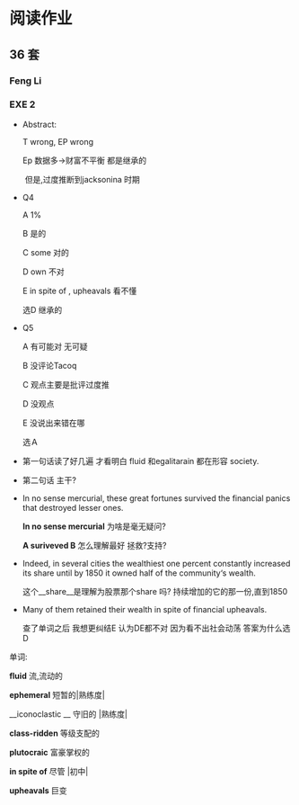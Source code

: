 # 阅读作业

## 36 套

### Feng Li

### EXE 2

* Abstract: 

  T wrong, EP wrong

  Ep 数据多->财富不平衡 都是继承的

  ​		但是,过度推断到jacksonina 时期

* Q4

  A 1%

  B 是的

  C some 对的

  D own 不对

  E in spite of , upheavals 看不懂

  选D 继承的

* Q5

  A 有可能对 无可疑

  B 没评论Tacoq

  C 观点主要是批评过度推

  D 没观点

  E 没说出来错在哪

  选Ａ

  

* 第一句话读了好几遍 才看明白 fluid 和egalitarain  都在形容 society.

* 第二句话 主干?

* In no sense mercurial, these great fortunes survived the financial panics that destroyed lesser ones.

  __In no sense mercurial__  为啥是毫无疑问?

  __A suriveved B__ 怎么理解最好 拯救?支持?

* Indeed, in several cities the wealthiest one percent constantly increased its share until by 1850 it owned half of the community‘s wealth. 

  这个__share__是理解为股票那个share 吗? 持续增加的它的那一份,直到1850

* Many of them retained their wealth in spite of financial upheavals.

  查了单词之后 我想更纠结E 认为DE都不对 因为看不出社会动荡 答案为什么选D

  

单词:

__fluid__  流,流动的

__ephemeral__ 短暂的|熟练度|

__iconoclastic __ 守旧的 |熟练度|

__class-ridden__ 等级支配的 

__plutocraic__ 富豪掌权的

__in spite of__ 尽管 |初中|

__upheavals__ 巨变















